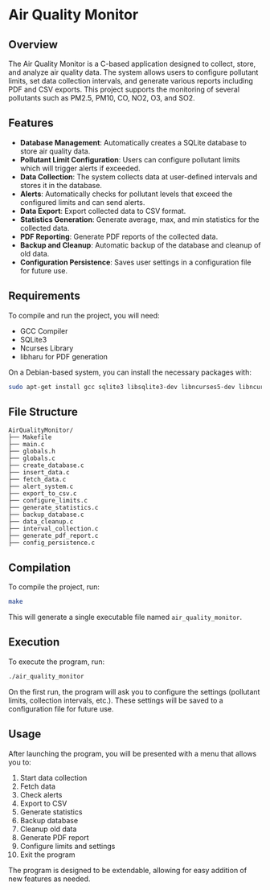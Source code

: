 
# Air Quality Monitor

## Overview

The Air Quality Monitor is a C-based application designed to collect, store, and analyze air quality data. The system allows users to configure pollutant limits, set data collection intervals, and generate various reports including PDF and CSV exports. This project supports the monitoring of several pollutants such as PM2.5, PM10, CO, NO2, O3, and SO2.

## Features

- **Database Management**: Automatically creates a SQLite database to store air quality data.
- **Pollutant Limit Configuration**: Users can configure pollutant limits which will trigger alerts if exceeded.
- **Data Collection**: The system collects data at user-defined intervals and stores it in the database.
- **Alerts**: Automatically checks for pollutant levels that exceed the configured limits and can send alerts.
- **Data Export**: Export collected data to CSV format.
- **Statistics Generation**: Generate average, max, and min statistics for the collected data.
- **PDF Reporting**: Generate PDF reports of the collected data.
- **Backup and Cleanup**: Automatic backup of the database and cleanup of old data.
- **Configuration Persistence**: Saves user settings in a configuration file for future use.

## Requirements

To compile and run the project, you will need:

- GCC Compiler
- SQLite3
- Ncurses Library
- libharu for PDF generation

On a Debian-based system, you can install the necessary packages with:

```sh
sudo apt-get install gcc sqlite3 libsqlite3-dev libncurses5-dev libncursesw5-dev libhpdf-dev
```

## File Structure

```
AirQualityMonitor/
├── Makefile
├── main.c
├── globals.h
├── globals.c
├── create_database.c
├── insert_data.c
├── fetch_data.c
├── alert_system.c
├── export_to_csv.c
├── configure_limits.c
├── generate_statistics.c
├── backup_database.c
├── data_cleanup.c
├── interval_collection.c
├── generate_pdf_report.c
├── config_persistence.c
```

## Compilation

To compile the project, run:

```sh
make
```

This will generate a single executable file named `air_quality_monitor`.

## Execution

To execute the program, run:

```sh
./air_quality_monitor
```

On the first run, the program will ask you to configure the settings (pollutant limits, collection intervals, etc.). These settings will be saved to a configuration file for future use.

## Usage

After launching the program, you will be presented with a menu that allows you to:

1. Start data collection
2. Fetch data
3. Check alerts
4. Export to CSV
5. Generate statistics
6. Backup database
7. Cleanup old data
8. Generate PDF report
9. Configure limits and settings
10. Exit the program

The program is designed to be extendable, allowing for easy addition of new features as needed.
